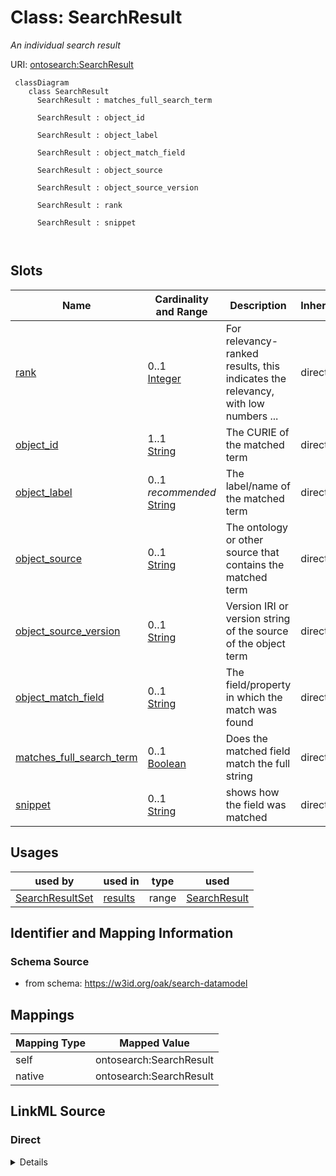 # Class: SearchResult
_An individual search result_




URI: [ontosearch:SearchResult](https://w3id.org/oak/search-datamodel/SearchResult)



```{mermaid}
 classDiagram
    class SearchResult
      SearchResult : matches_full_search_term
        
      SearchResult : object_id
        
      SearchResult : object_label
        
      SearchResult : object_match_field
        
      SearchResult : object_source
        
      SearchResult : object_source_version
        
      SearchResult : rank
        
      SearchResult : snippet
        
      
```




<!-- no inheritance hierarchy -->


## Slots

| Name | Cardinality and Range | Description | Inheritance |
| ---  | --- | --- | --- |
| [rank](rank.md) | 0..1 <br/> [Integer](Integer.md) | For relevancy-ranked results, this indicates the relevancy, with low numbers ... | direct |
| [object_id](object_id.md) | 1..1 <br/> [String](String.md) | The CURIE of the matched term | direct |
| [object_label](object_label.md) | 0..1 _recommended_ <br/> [String](String.md) | The label/name of the matched term | direct |
| [object_source](object_source.md) | 0..1 <br/> [String](String.md) | The ontology or other source that contains the matched term | direct |
| [object_source_version](object_source_version.md) | 0..1 <br/> [String](String.md) | Version IRI or version string of the source of the object term | direct |
| [object_match_field](object_match_field.md) | 0..1 <br/> [String](String.md) | The field/property in which the match was found | direct |
| [matches_full_search_term](matches_full_search_term.md) | 0..1 <br/> [Boolean](Boolean.md) | Does the matched field match the full string | direct |
| [snippet](snippet.md) | 0..1 <br/> [String](String.md) | shows how the field was matched | direct |





## Usages

| used by | used in | type | used |
| ---  | --- | --- | --- |
| [SearchResultSet](SearchResultSet.md) | [results](results.md) | range | [SearchResult](SearchResult.md) |






## Identifier and Mapping Information







### Schema Source


* from schema: https://w3id.org/oak/search-datamodel





## Mappings

| Mapping Type | Mapped Value |
| ---  | ---  |
| self | ontosearch:SearchResult |
| native | ontosearch:SearchResult |





## LinkML Source

<!-- TODO: investigate https://stackoverflow.com/questions/37606292/how-to-create-tabbed-code-blocks-in-mkdocs-or-sphinx -->

### Direct

<details>
```yaml
name: SearchResult
description: An individual search result
from_schema: https://w3id.org/oak/search-datamodel
rank: 1000
attributes:
  rank:
    name: rank
    description: For relevancy-ranked results, this indicates the relevancy, with
      low numbers being the most relevant
    from_schema: https://w3id.org/oak/search-datamodel
    rank: 1000
    range: integer
  object_id:
    name: object_id
    description: The CURIE of the matched term
    from_schema: https://w3id.org/oak/search-datamodel
    rank: 1000
    slot_uri: sssom:object_id
    required: true
  object_label:
    name: object_label
    description: The label/name of the matched term
    from_schema: https://w3id.org/oak/search-datamodel
    rank: 1000
    slot_uri: sssom:object_label
    recommended: true
  object_source:
    name: object_source
    description: The ontology or other source that contains the matched term
    from_schema: https://w3id.org/oak/search-datamodel
    rank: 1000
    slot_uri: sssom:object_source
  object_source_version:
    name: object_source_version
    description: Version IRI or version string of the source of the object term.
    from_schema: https://w3id.org/oak/search-datamodel
    rank: 1000
    slot_uri: sssom:object_source_version
  object_match_field:
    name: object_match_field
    description: The field/property in which the match was found
    from_schema: https://w3id.org/oak/search-datamodel
    rank: 1000
    slot_uri: sssom:object_match_field
  matches_full_search_term:
    name: matches_full_search_term
    description: Does the matched field match the full string
    from_schema: https://w3id.org/oak/search-datamodel
    rank: 1000
    range: boolean
  snippet:
    name: snippet
    description: shows how the field was matched
    from_schema: https://w3id.org/oak/search-datamodel
    rank: 1000

```
</details>

### Induced

<details>
```yaml
name: SearchResult
description: An individual search result
from_schema: https://w3id.org/oak/search-datamodel
rank: 1000
attributes:
  rank:
    name: rank
    description: For relevancy-ranked results, this indicates the relevancy, with
      low numbers being the most relevant
    from_schema: https://w3id.org/oak/search-datamodel
    rank: 1000
    alias: rank
    owner: SearchResult
    domain_of:
    - SearchResult
    range: integer
  object_id:
    name: object_id
    description: The CURIE of the matched term
    from_schema: https://w3id.org/oak/search-datamodel
    rank: 1000
    slot_uri: sssom:object_id
    alias: object_id
    owner: SearchResult
    domain_of:
    - SearchResult
    range: string
    required: true
  object_label:
    name: object_label
    description: The label/name of the matched term
    from_schema: https://w3id.org/oak/search-datamodel
    rank: 1000
    slot_uri: sssom:object_label
    alias: object_label
    owner: SearchResult
    domain_of:
    - SearchResult
    range: string
    recommended: true
  object_source:
    name: object_source
    description: The ontology or other source that contains the matched term
    from_schema: https://w3id.org/oak/search-datamodel
    rank: 1000
    slot_uri: sssom:object_source
    alias: object_source
    owner: SearchResult
    domain_of:
    - SearchResult
    range: string
  object_source_version:
    name: object_source_version
    description: Version IRI or version string of the source of the object term.
    from_schema: https://w3id.org/oak/search-datamodel
    rank: 1000
    slot_uri: sssom:object_source_version
    alias: object_source_version
    owner: SearchResult
    domain_of:
    - SearchResult
    range: string
  object_match_field:
    name: object_match_field
    description: The field/property in which the match was found
    from_schema: https://w3id.org/oak/search-datamodel
    rank: 1000
    slot_uri: sssom:object_match_field
    alias: object_match_field
    owner: SearchResult
    domain_of:
    - SearchResult
    range: string
  matches_full_search_term:
    name: matches_full_search_term
    description: Does the matched field match the full string
    from_schema: https://w3id.org/oak/search-datamodel
    rank: 1000
    alias: matches_full_search_term
    owner: SearchResult
    domain_of:
    - SearchResult
    range: boolean
  snippet:
    name: snippet
    description: shows how the field was matched
    from_schema: https://w3id.org/oak/search-datamodel
    rank: 1000
    alias: snippet
    owner: SearchResult
    domain_of:
    - SearchResult
    range: string

```
</details>
